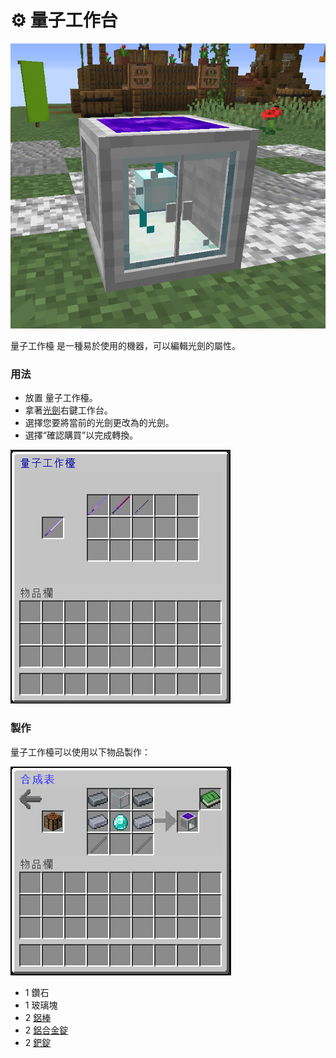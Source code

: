 # ⚙ 量子工作台



![](<../.gitbook/assets/image (48).png>)

量子工作檯 是一種易於使用的機器，可以編輯光劍的屬性。

### 用法

* 放置 量子工作檯。
* 拿著[光劍](lightsaber.md)右鍵工作台。
* 選擇您要將當前的光劍更改為的光劍。
* 選擇“確認購買”以完成轉換。

![](<../.gitbook/assets/image (49).png>)

### 製作

量子工作檯可以使用以下物品製作：

![](<../.gitbook/assets/image (50).png>)

* 1 鑽石
* 1 玻璃塊
* 2 [鋁棒](aluminium-rod.md)
* 2 [鋁合金錠](aluminium-alloy-ingot.md)
* 2 [鈀錠](palladium-ingot.md)
